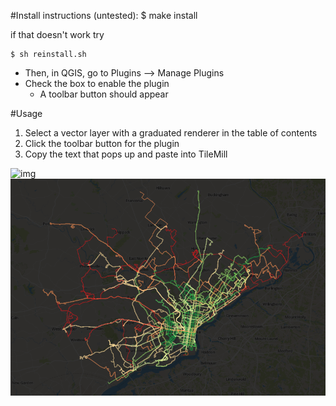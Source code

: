 #Install instructions (untested):
    $ make install
    
if that doesn't work try

    $ sh reinstall.sh
    
- Then, in QGIS, go to Plugins --> Manage Plugins
- Check the box to enable the plugin
    - A toolbar button should appear

#Usage

1. Select a vector layer with a graduated renderer in the table of contents
2. Click the toolbar button for the plugin
3. Copy the text that pops up and paste into TileMill

![img](https://github.com/yuletide/QGISTileMillExport/raw/master/dialog.png)
![img](https://github.com/yuletide/septa_frequency_map/raw/master/septa.png)